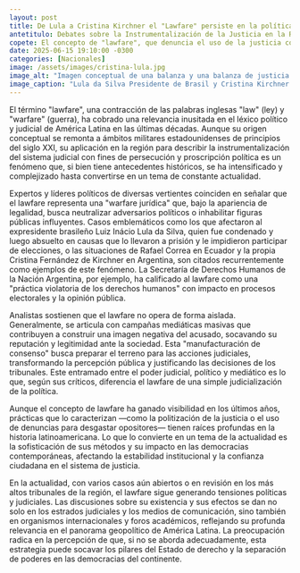```yaml
---
layout: post
title: De Lula a Cristina Kirchner el "Lawfare" persiste en la política y justicia de América Latina
antetitulo: Debates sobre la Instrumentalización de la Justicia en la Región
copete: El concepto de "lawfare", que denuncia el uso de la justicia con fines de persecución política, sigue siendo un eje de debate y análisis en América Latina. Su impacto en la actualidad de países como Brasil, Ecuador y Argentina lo mantiene en la primera plana informativa.
date: 2025-06-15 19:10:00 -0300
categories: [Nacionales]
image: /assets/images/cristina-lula.jpg
image_alt: "Imagen conceptual de una balanza y una balanza de justicia con elementos políticos."
image_caption: "Lula da Silva Presidente de Brasil y Cristina Kirchner ex presidenta Argentina"
---
```


El término "lawfare", una contracción de las palabras inglesas "law" (ley) y "warfare" (guerra), ha cobrado una relevancia inusitada en el léxico político y judicial de América Latina en las últimas décadas. Aunque su origen conceptual se remonta a ámbitos militares estadounidenses de principios del siglo XXI, su aplicación en la región para describir la instrumentalización del sistema judicial con fines de persecución y proscripción política es un fenómeno que, si bien tiene antecedentes históricos, se ha intensificado y complejizado hasta convertirse en un tema de constante actualidad.

Expertos y líderes políticos de diversas vertientes coinciden en señalar que el lawfare representa una "warfare jurídica" que, bajo la apariencia de legalidad, busca neutralizar adversarios políticos o inhabilitar figuras públicas influyentes. Casos emblemáticos como los que afectaron al expresidente brasileño Luiz Inácio Lula da Silva, quien fue condenado y luego absuelto en causas que lo llevaron a prisión y le impidieron participar de elecciones, o las situaciones de Rafael Correa en Ecuador y la propia Cristina Fernández de Kirchner en Argentina, son citados recurrentemente como ejemplos de este fenómeno. La Secretaría de Derechos Humanos de la Nación Argentina, por ejemplo, ha calificado al lawfare como una "práctica violatoria de los derechos humanos" con impacto en procesos electorales y la opinión pública.

Analistas sostienen que el lawfare no opera de forma aislada. Generalmente, se articula con campañas mediáticas masivas que contribuyen a construir una imagen negativa del acusado, socavando su reputación y legitimidad ante la sociedad. Esta "manufacturación de consenso" busca preparar el terreno para las acciones judiciales, transformando la percepción pública y justificando las decisiones de los tribunales. Este entramado entre el poder judicial, político y mediático es lo que, según sus críticos, diferencia el lawfare de una simple judicialización de la política.

Aunque el concepto de lawfare ha ganado visibilidad en los últimos años, prácticas que lo caracterizan —como la politización de la justicia o el uso de denuncias para desgastar opositores— tienen raíces profundas en la historia latinoamericana. Lo que lo convierte en un tema de la actualidad es la sofisticación de sus métodos y su impacto en las democracias contemporáneas, afectando la estabilidad institucional y la confianza ciudadana en el sistema de justicia.

En la actualidad, con varios casos aún abiertos o en revisión en los más altos tribunales de la región, el lawfare sigue generando tensiones políticas y judiciales. Las discusiones sobre su existencia y sus efectos se dan no solo en los estrados judiciales y los medios de comunicación, sino también en organismos internacionales y foros académicos, reflejando su profunda relevancia en el panorama geopolítico de América Latina. La preocupación radica en la percepción de que, si no se aborda adecuadamente, esta estrategia puede socavar los pilares del Estado de derecho y la separación de poderes en las democracias del continente.